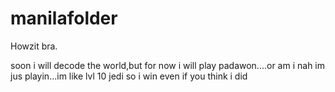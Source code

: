 # manilafolder

Howzit bra.

soon i will decode the world,but for now i will play padawon....or am i
nah im jus playin...im like lvl 10 jedi so i win even if you think i did
